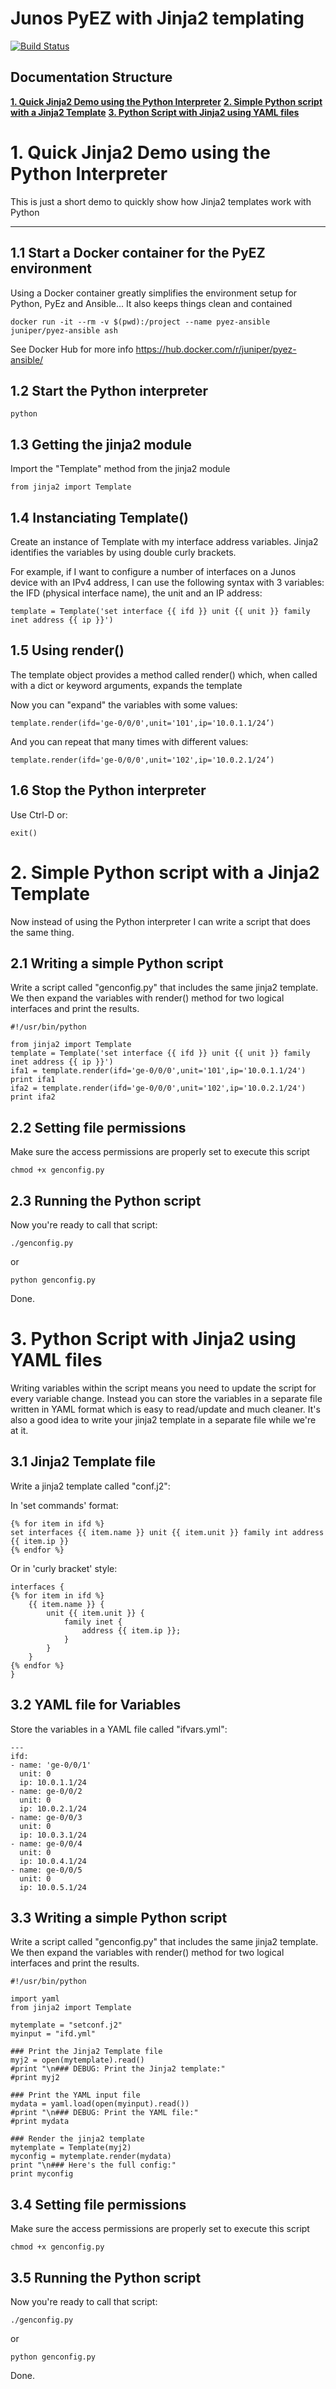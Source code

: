 # Junos PyEZ with Jinja2 templating

[![Build Status](https://travis-ci.org/tplisson/pyez-jinja2.svg?branch=master)](https://travis-ci.org/tplisson/pyez-jinja2)

## Documentation Structure

[**1. Quick Jinja2 Demo using the Python Interpreter**](README.md#1.-Quick-Jinja2-Demo-using-the-python-interpreter)
[**2. Simple Python script with a Jinja2 Template**](README.md#2.-Simple-Python-script-with-a-Jinja2-Template)
[**3. Python Script with Jinja2 using YAML files**](README.md#3.-Python-Script-with-Jinja2-using-YAML-files)

# 1. Quick Jinja2 Demo using the Python Interpreter
This is just a short demo to quickly show how Jinja2 templates work with Python

---
## 1.1 Start a Docker container for the PyEZ environment
Using a Docker container greatly simplifies the environment setup for Python, PyEz and Ansible... It also keeps things clean and contained

```
docker run -it --rm -v $(pwd):/project --name pyez-ansible juniper/pyez-ansible ash
```
See Docker Hub for more info
https://hub.docker.com/r/juniper/pyez-ansible/

## 1.2 Start the Python interpreter
```
python
```

## 1.3 Getting the jinja2 module
Import the "Template" method from the jinja2 module
```
from jinja2 import Template 
```

## 1.4 Instanciating Template()
Create an instance of Template with my interface address variables.
Jinja2 identifies the variables by using double curly brackets.

For example, if I want to configure a number of interfaces on a Junos device with an IPv4 address, I can use the following syntax with 3 variables: the IFD (physical interface name), the unit and an IP address:
```
template = Template('set interface {{ ifd }} unit {{ unit }} family inet address {{ ip }}')
```

## 1.5 Using render()
The template object provides a method called render() which, when called with a dict or keyword arguments, expands the template 

Now you can "expand" the variables with some values:
```
template.render(ifd='ge-0/0/0',unit='101',ip='10.0.1.1/24’)
```
And you can repeat that many times with different values:
```
template.render(ifd='ge-0/0/0',unit='102',ip='10.0.2.1/24’)
```

## 1.6 Stop the Python interpreter
Use Ctrl-D or:
```
exit()
```

# 2. Simple Python script with a Jinja2 Template
Now instead of using the Python interpreter I can write a script that does the same thing. 

## 2.1 Writing a simple Python script
Write a script called "genconfig.py" that includes the same jinja2 template.
We then expand the variables with render() method for two logical interfaces and print the results.
```
#!/usr/bin/python

from jinja2 import Template
template = Template('set interface {{ ifd }} unit {{ unit }} family inet address {{ ip }}')
ifa1 = template.render(ifd='ge-0/0/0',unit='101',ip='10.0.1.1/24')
print ifa1
ifa2 = template.render(ifd='ge-0/0/0',unit='102',ip='10.0.2.1/24')
print ifa2
```

## 2.2 Setting file permissions
Make sure the access permissions are properly set to execute this script
```
chmod +x genconfig.py
```

## 2.3 Running the Python script
Now you're ready to call that script:
```
./genconfig.py
```
or
```
python genconfig.py
```

Done.


# 3. Python Script with Jinja2 using YAML files
Writing variables within the script means you need to update the script for every variable change. 
Instead you can store the variables in a separate file written in YAML format which is easy to read/update and much cleaner.
It's also a good idea to write your jinja2 template in a separate file while we're at it.

## 3.1 Jinja2 Template file
Write a jinja2 template called "conf.j2":

In 'set commands' format:
```
{% for item in ifd %}
set interfaces {{ item.name }} unit {{ item.unit }} family int address {{ item.ip }}
{% endfor %}
```

Or in 'curly bracket' style:
```
interfaces {
{% for item in ifd %}
    {{ item.name }} {
        unit {{ item.unit }} {
            family inet {
                address {{ item.ip }};
            }
        }
    }
{% endfor %}
}
```

## 3.2 YAML file for Variables
Store the variables in a YAML file called "ifvars.yml":
```
---
ifd:
- name: 'ge-0/0/1'
  unit: 0
  ip: 10.0.1.1/24
- name: ge-0/0/2 
  unit: 0
  ip: 10.0.2.1/24
- name: ge-0/0/3
  unit: 0
  ip: 10.0.3.1/24 
- name: ge-0/0/4
  unit: 0
  ip: 10.0.4.1/24
- name: ge-0/0/5
  unit: 0
  ip: 10.0.5.1/24
```

## 3.3 Writing a simple Python script
Write a script called "genconfig.py" that includes the same jinja2 template.
We then expand the variables with render() method for two logical interfaces and print the results.
```
#!/usr/bin/python

import yaml
from jinja2 import Template

mytemplate = "setconf.j2"
myinput = "ifd.yml"

### Print the Jinja2 Template file
myj2 = open(mytemplate).read()
#print "\n### DEBUG: Print the Jinja2 template:"
#print myj2

### Print the YAML input file
mydata = yaml.load(open(myinput).read())
#print "\n### DEBUG: Print the YAML file:"
#print mydata

### Render the jinja2 template
mytemplate = Template(myj2)
myconfig = mytemplate.render(mydata)
print "\n### Here's the full config:"
print myconfig
```

## 3.4 Setting file permissions
Make sure the access permissions are properly set to execute this script
```
chmod +x genconfig.py
```

## 3.5 Running the Python script
Now you're ready to call that script:
```
./genconfig.py
```
or
```
python genconfig.py
```

Done.

